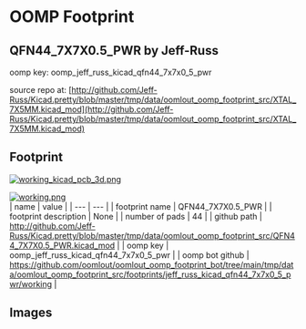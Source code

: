 # OOMP Footprint  
## QFN44_7X7X0.5_PWR  by Jeff-Russ  
  
oomp key: oomp_jeff_russ_kicad_qfn44_7x7x0_5_pwr  
  
source repo at: [http://github.com/Jeff-Russ/Kicad.pretty/blob/master/tmp/data/oomlout_oomp_footprint_src/XTAL_7X5MM.kicad_mod](http://github.com/Jeff-Russ/Kicad.pretty/blob/master/tmp/data/oomlout_oomp_footprint_src/XTAL_7X5MM.kicad_mod)  
## Footprint  
  
[![working_kicad_pcb_3d.png](working_kicad_pcb_3d_600.png)](working_kicad_pcb_3d.png)  
  
[![working.png](working_600.png)](working.png)  
| name | value | 
| --- | --- | 
| footprint name | QFN44_7X7X0.5_PWR | 
| footprint description | None | 
| number of pads | 44 | 
| github path | http://github.com/Jeff-Russ/Kicad.pretty/blob/master/tmp/data/oomlout_oomp_footprint_src/QFN44_7X7X0.5_PWR.kicad_mod | 
| oomp key | oomp_jeff_russ_kicad_qfn44_7x7x0_5_pwr | 
| oomp bot github | https://github.com/oomlout/oomlout_oomp_footprint_bot/tree/main/tmp/data/oomlout_oomp_footprint_src/footprints/jeff_russ_kicad_qfn44_7x7x0_5_pwr/working | 
## Images  
